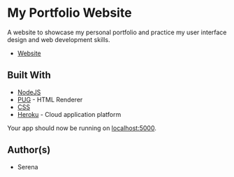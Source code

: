 # My Portfolio Website
A website to showcase my personal portfolio and practice my user interface design and web development skills.

* [Website](https://aneresyat.herokuapp.com/) 

## Built With

* [NodeJS](https://nodejs.org/en/)
* [PUG](https://pugjs.org/api/getting-started.html) - HTML Renderer
* [CSS](https://developer.mozilla.org/en-US/docs/Web/CSS)
* [Heroku](https://www.heroku.com/) - Cloud application platform

Your app should now be running on [localhost:5000](http://localhost:5000/).

## Author(s)

* Serena 
